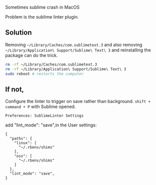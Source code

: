Sometimes sublime crash in MacOS

Problem is the sublime linter plugin.

## Solution
Removing `~/Library/Caches/com.sublimetext.3` and also removing `~/Library/Application\ Support/Sublime\ Text\ 3` and reinstalling the package can do the trick.

```sh
rm -rf ~/Library/Caches/com.sublimetext.3
rm -rf ~/Library/Application\ Support/Sublime\ Text\ 3
sudo reboot # restarts the computer
```

## If not,
Configure the linter to trigger on save rather than background.
`shift + command + P` with Sublime opened.

`Preferences: SublimeLinter Settings`

add "lint_mode":  "save",in the User settings:
```
{
  "paths": {
    "linux": [
      "~/.rbenv/shims"
    ],
    "osx": [
      "~/.rbenv/shims"
    ]
  },
  "lint_mode": "save",
}
```
